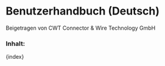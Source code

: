 # Benutzerhandbuch (Deutsch)
<span class="text-muted contributed-by">Beigetragen von CWT Connector & Wire Technology GmbH</span>

### Inhalt:

{index}
